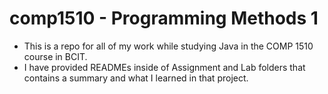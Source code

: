 # comp1510 - Programming Methods 1

* This is a repo for all of my work while studying Java in the COMP 1510 course in BCIT. 
* I have provided READMEs inside of Assignment and Lab folders that contains a summary and what I learned in that project.
